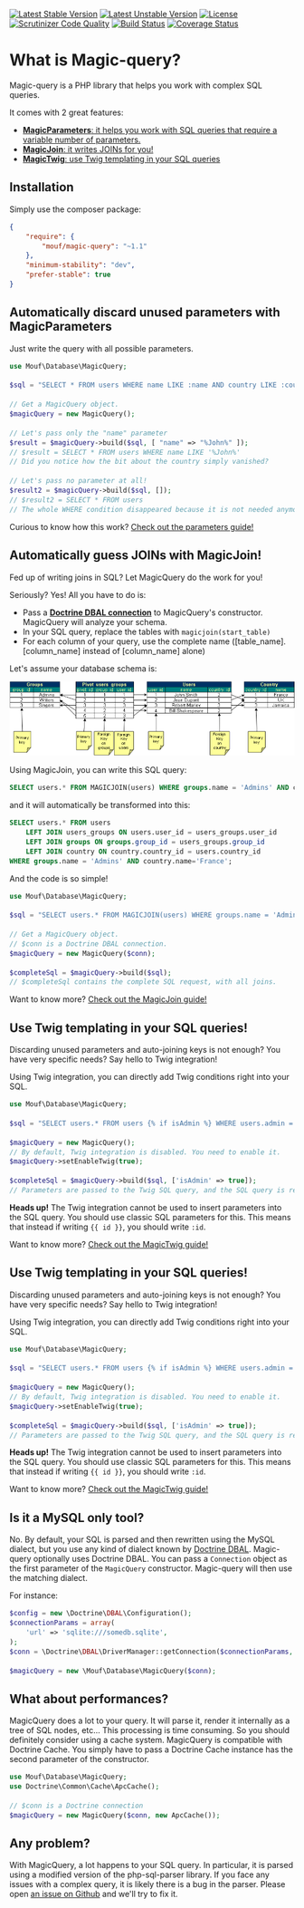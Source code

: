 [![Latest Stable Version](https://poser.pugx.org/mouf/magic-query/v/stable)](https://packagist.org/packages/mouf/magic-query)
[![Latest Unstable Version](https://poser.pugx.org/mouf/magic-query/v/unstable)](https://packagist.org/packages/mouf/magic-query)
[![License](https://poser.pugx.org/mouf/magic-query/license)](https://packagist.org/packages/mouf/magic-query)
[![Scrutinizer Code Quality](https://scrutinizer-ci.com/g/thecodingmachine/magic-query/badges/quality-score.png?b=1.1)](https://scrutinizer-ci.com/g/thecodingmachine/magic-query/?branch=1.1)
[![Build Status](https://travis-ci.org/thecodingmachine/magic-query.svg?branch=1.1)](https://travis-ci.org/thecodingmachine/magic-query)
[![Coverage Status](https://coveralls.io/repos/thecodingmachine/magic-query/badge.svg?branch=1.1)](https://coveralls.io/r/thecodingmachine/magic-query?branch=1.1)

What is Magic-query?
====================

Magic-query is a PHP library that helps you work with complex SQL queries.

It comes with 2 great features:

- [**MagicParameters**: it helps you work with SQL queries that require a variable number of parameters.](#parameters)
- [**MagicJoin**: it writes JOINs for you!](#joins)
- [**MagicTwig**: use Twig templating in your SQL queries](#twig)

Installation
------------

Simply use the composer package:

```json
{
	"require": {
		"mouf/magic-query": "~1.1"
	},
	"minimum-stability": "dev",
	"prefer-stable": true
}
```

<a name="parameters"></a>
Automatically discard unused parameters with MagicParameters
------------------------------------------------------------

Just write the query with all possible parameters.

```php
use Mouf\Database\MagicQuery;

$sql = "SELECT * FROM users WHERE name LIKE :name AND country LIKE :country";

// Get a MagicQuery object.
$magicQuery = new MagicQuery();

// Let's pass only the "name" parameter
$result = $magicQuery->build($sql, [ "name" => "%John%" ]);
// $result = SELECT * FROM users WHERE name LIKE '%John%'
// Did you notice how the bit about the country simply vanished?

// Let's pass no parameter at all!
$result2 = $magicQuery->build($sql, []);
// $result2 = SELECT * FROM users
// The whole WHERE condition disappeared because it is not needed anymore!
```

Curious to know how this work? <a class="btn btn-primary btn-large" href="doc/discard_unused_parameters.md">Check out the parameters guide!</a>

<a name="joins"></a>
Automatically guess JOINs with MagicJoin!
-----------------------------------------

Fed up of writing joins in SQL? Let MagicQuery do the work for you!

Seriously? Yes! All you have to do is:

- Pass a **[Doctrine DBAL connection](http://docs.doctrine-project.org/projects/doctrine-dbal/en/latest/)** to MagicQuery's constructor. MagicQuery will analyze your schema.
- In your SQL query, replace the tables with `magicjoin(start_table)`
- For each column of your query, use the complete name ([table_name].[column_name] instead of [column_name] alone)

Let's assume your database schema is:

![Sample database schema](doc/images/schema1.png)

Using MagicJoin, you can write this SQL query:
 
```sql
SELECT users.* FROM MAGICJOIN(users) WHERE groups.name = 'Admins' AND country.name='France';
```

and it will automatically be transformed into this:

```sql
SELECT users.* FROM users 
	LEFT JOIN users_groups ON users.user_id = users_groups.user_id
 	LEFT JOIN groups ON groups.group_id = users_groups.group_id
 	LEFT JOIN country ON country.country_id = users.country_id
WHERE groups.name = 'Admins' AND country.name='France';
```

And the code is so simple!

```php
use Mouf\Database\MagicQuery;

$sql = "SELECT users.* FROM MAGICJOIN(users) WHERE groups.name = 'Admins' AND country.name='France'";

// Get a MagicQuery object.
// $conn is a Doctrine DBAL connection.
$magicQuery = new MagicQuery($conn);

$completeSql = $magicQuery->build($sql);
// $completeSql contains the complete SQL request, with all joins.
```

Want to know more? <a class="btn btn-primary btn-large" href="doc/magic_join.md">Check out the MagicJoin guide!</a>

<a name="twig"></a>
Use Twig templating in your SQL queries!
----------------------------------------

Discarding unused parameters and auto-joining keys is not enough? You have very specific needs? Say hello to 
Twig integration!

Using Twig integration, you can directly add Twig conditions right into your SQL.

```php
use Mouf\Database\MagicQuery;

$sql = "SELECT users.* FROM users {% if isAdmin %} WHERE users.admin = 1 {% endif %}";

$magicQuery = new MagicQuery();
// By default, Twig integration is disabled. You need to enable it.
$magicQuery->setEnableTwig(true);

$completeSql = $magicQuery->build($sql, ['isAdmin' => true]);
// Parameters are passed to the Twig SQL query, and the SQL query is returned.
```

<div class="alert alert-info"><strong>Heads up!</strong> The Twig integration cannot be used to insert parameters
into the SQL query. You should use classic SQL parameters for this. This means that instead if writing 
<code>{{ id }}</code>, you should write <code>:id</code>.</div>

Want to know more? <a class="btn btn-primary btn-large" href="doc/magic_twig.md">Check out the MagicTwig guide!</a>

<a name="twig"></a>
Use Twig templating in your SQL queries!
----------------------------------------

Discarding unused parameters and auto-joining keys is not enough? You have very specific needs? Say hello to 
Twig integration!

Using Twig integration, you can directly add Twig conditions right into your SQL.

```php
use Mouf\Database\MagicQuery;

$sql = "SELECT users.* FROM users {% if isAdmin %} WHERE users.admin = 1 {% endif %}";

$magicQuery = new MagicQuery();
// By default, Twig integration is disabled. You need to enable it.
$magicQuery->setEnableTwig(true);

$completeSql = $magicQuery->build($sql, ['isAdmin' => true]);
// Parameters are passed to the Twig SQL query, and the SQL query is returned.
```

<div class="alert alert-info"><strong>Heads up!</strong> The Twig integration cannot be used to insert parameters
into the SQL query. You should use classic SQL parameters for this. This means that instead if writing 
<code>{{ id }}</code>, you should write <code>:id</code>.</div>

Want to know more? <a class="btn btn-primary" href="doc/magic_twig.md">Check out the MagicTwig guide!</a>

Is it a MySQL only tool?
------------------------

No. By default, your SQL is parsed and then rewritten using the MySQL dialect, but you use any kind of dialect 
known by [Doctrine DBAL](http://docs.doctrine-project.org/projects/doctrine-dbal/en/latest/). Magic-query optionally uses Doctrine DBAL. You can pass a `Connection` object
as the first parameter of the `MagicQuery` constructor. Magic-query will then use the matching dialect. 

For instance:

```php
$config = new \Doctrine\DBAL\Configuration();
$connectionParams = array(
    'url' => 'sqlite:///somedb.sqlite',
);
$conn = \Doctrine\DBAL\DriverManager::getConnection($connectionParams, $config);

$magicQuery = new \Mouf\Database\MagicQuery($conn);
```

What about performances?
------------------------

MagicQuery does a lot to your query. It will parse it, render it internally as a tree of SQL nodes, etc...
This processing is time consuming. So you should definitely consider using a cache system. MagicQuery is compatible
with Doctrine Cache. You simply have to pass a Doctrine Cache instance has the second parameter of the constructor.
 
```php
use Mouf\Database\MagicQuery;
use Doctrine\Common\Cache\ApcCache();

// $conn is a Doctrine connection
$magicQuery = new MagicQuery($conn, new ApcCache());
```

Any problem?
------------

With MagicQuery, a lot happens to your SQL query. In particular, it is parsed using a modified version
of the php-sql-parser library. If you face any issues with a complex query, it is likely there is a bug
in the parser. Please open [an issue on Github](https://github.com/thecodingmachine/magic-query/issues) and we'll try to fix it.
